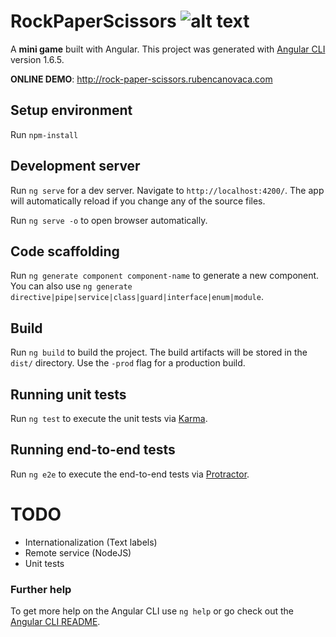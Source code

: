 # RockPaperScissors ![alt text](http://rock-paper-scissors.rubencanovaca.com/assets/favicon/favicon-32x32.png "RPS")
A **mini game** built with Angular.
This project was generated with [Angular CLI](https://github.com/angular/angular-cli) version 1.6.5.

**ONLINE DEMO**: <http://rock-paper-scissors.rubencanovaca.com>

## Setup environment
Run `npm-install`

## Development server
Run `ng serve` for a dev server. Navigate to `http://localhost:4200/`. The app will automatically reload if you change any of the source files.

Run `ng serve -o` to open browser automatically.

## Code scaffolding
Run `ng generate component component-name` to generate a new component. You can also use `ng generate directive|pipe|service|class|guard|interface|enum|module`.

## Build
Run `ng build` to build the project. The build artifacts will be stored in the `dist/` directory. Use the `-prod` flag for a production build.

## Running unit tests
Run `ng test` to execute the unit tests via [Karma](https://karma-runner.github.io).

## Running end-to-end tests
Run `ng e2e` to execute the end-to-end tests via [Protractor](http://www.protractortest.org/).

# TODO
-   Internationalization (Text labels)
-   Remote service (NodeJS)
-   Unit tests

### Further help
To get more help on the Angular CLI use `ng help` or go check out the [Angular CLI README](https://github.com/angular/angular-cli/blob/master/README.md).
